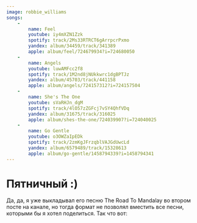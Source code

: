 ```yaml
---
image: robbie_williams
songs:
    -
        name: Feel
        youtube: iy4mXZN1Zzk
        spotify: track/2Ms33RTRCT6gArrpcrPxmo
        yandex: album/34459/track/341389
        apple: album/feel/724679934?i=724680050
    -
        name: Angels
        youtube: luwAMFcc2f8
        spotify: track/1M2nd8jNUkkwrc1dgBPTJz
        yandex: album/45703/track/441158
        apple: album/angels/724157312?i=724157504
    -
        name: She's The One
        youtube: sVaRHJn_dgM
        spotify: track/4lO57zZGFcj7vSY4QhfVDq
        yandex: album/31675/track/316025
        apple: album/shes-the-one/724039907?i=724040025
    -
        name: Go Gentle
        youtube: o3OWZaIpEDk
        spotify: track/2zmKgJFrzqblVAJGdUwcLd
        yandex: album/6579489/track/15328613
        apple: album/go-gentle/1458794339?i=1458794341
---
```

# Пятничный :)

Да, да, я уже выкладывал его песню The Road To Mandalay во втором посте на канале,
но тогда формат не позволял вместить все песни, которыми бы я хотел поделиться. Так что вот: